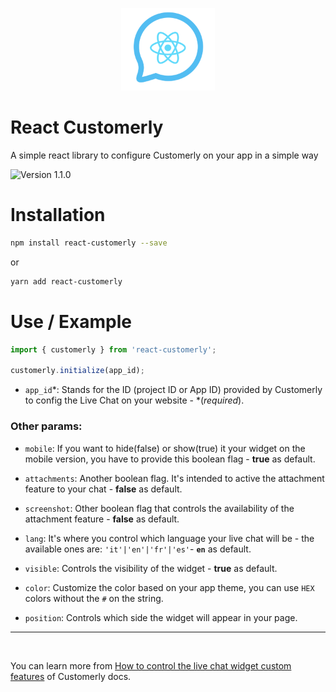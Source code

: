 <p align="center">
 <img src="logo.png" width="150">
</p>
<h1> React Customerly</h1>
A simple react library to configure Customerly on your app in a simple way

![Version 1.1.0](https://img.shields.io/badge/Version-1.1.0-brightgreen)

# Installation
```bash
npm install react-customerly --save
```

or 

```bash
yarn add react-customerly
```

# Use / Example
```javascript
import { customerly } from 'react-customerly';

customerly.initialize(app_id);
```
- `app_id`*: Stands for the ID (project ID or App ID) provided by Customerly to config the Live Chat on your website -  *(*required*).

### Other params:

- `mobile`: If you want to hide(false) or show(true) it your widget on the mobile version, you have to provide this boolean flag - **true** as default.

- `attachments`: Another boolean flag. It's intended to active the attachment feature to your chat - **false** as default.

- `screenshot`: Other boolean flag that controls the availability of the attachment feature - **false** as default.

- `lang`: It's where you control which language your live chat will be - the available ones are:  `'it'|'en'|'fr'|'es'`- **`en`** as default.

- `visible`: Controls the visibility of the widget - **true** as default.

- `color`: Customize the color based on your app theme, you can use `HEX` colors without the `#` on the string.

- `position`: Controls which side the widget will appear in your page.

---
<br>

You can learn more from [How to control the live chat widget custom features](https://docs.customerly.help/api/how-to-control-the-live-chat-widget-custom-features) of Customerly docs.